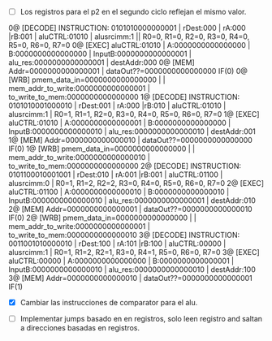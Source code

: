 

- [ ] Los registros para el p2 en el segundo ciclo reflejan el mismo valor.

0@ [DECODE] INSTRUCTION: 0101010000000001 | rDest:000 | rA:000 |rB:001 | aluCTRL:01010 | alusrcimm:1 || R0=0, R1=0, R2=0, R3=0, R4=0, R5=0, R6=0, R7=0
0@ [EXEC] aluCTRL:01010 |  A:0000000000000000 | B:0000000000000000 | InputB:0000000000000001 | alu_res:0000000000000001 | destAddr:000
0@ [MEM] Addr=0000000000000001 | dataOut??=0000000000000000 IF(0)
0@ [WRB] pmem_data_in=0000000000000000 |  | mem_addr_to_write:0000000000000001 | to_write_to_mem:0000000000000000
1@ [DECODE] INSTRUCTION: 0101010001000010 | rDest:001 | rA:000 |rB:010 | aluCTRL:01010 | alusrcimm:1 | R0=1, R1=1, R2=0, R3=0, R4=0, R5=0, R6=0, R7=0
1@ [EXEC] aluCTRL:01010 |  A:0000000000000001 | B:0000000000000000 | InputB:0000000000000010 | alu_res:0000000000000010 | destAddr:001
1@ [MEM] Addr=0000000000000010 | dataOut??=0000000000000000 IF(0)
1@ [WRB] pmem_data_in=0000000000000000 |  | mem_addr_to_write:0000000000000010 | to_write_to_mem:0000000000000000
2@ [DECODE] INSTRUCTION: 0101100010001001 | rDest:010 | rA:001 |rB:001 | aluCTRL:01100 | alusrcimm:0 | R0=1, R1=2, R2=2, R3=0, R4=0, R5=0, R6=0, R7=0
2@ [EXEC] aluCTRL:01100 |  A:0000000000000010 | B:0000000000000010 | InputB:0000000000000010 | alu_res:0000000000000001 | destAddr:010
2@ [MEM] Addr=0000000000000001 | dataOut??=0000000000000010 IF(0)
2@ [WRB] pmem_data_in=0000000000000000 |  | mem_addr_to_write:0000000000000001 | to_write_to_mem:0000000000000010
3@ [DECODE] INSTRUCTION: 0011001010000010 | rDest:100 | rA:101 |rB:100 | aluCTRL:00000 | alusrcimm:1 | R0=1, R1=2, R2=1, R3=0, R4=1, R5=0, R6=0, R7=0
3@ [EXEC] aluCTRL:00000 |  A:0000000000000000 | B:0000000000000001 | InputB:0000000000000010 | alu_res:0000000000000010 | destAddr:100
3@ [MEM] Addr=0000000000000010 | dataOut??=0000000000000001 IF(1)

- [X] Cambiar las instrucciones de comparator para el alu.
- [ ] Implementar jumps basado en en registros, solo leen registro and saltan a direcciones basadas en registros.

